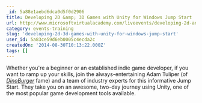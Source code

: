 ```yaml
---
_id: 5a88e1aebd6dca0d5f0d2906
title: Developing 2D &amp; 3D Games with Unity for Windows Jump Start
url: http://www.microsoftvirtualacademy.com/liveevents/developing-2d-and-3d-games-with-unity-for-windows-jump-start
category: events-training
slug: 'developing-2d-3d-games-with-unity-for-windows-jump-start'
user_id: 5a83ce59d6eb0005c4ecda2c
createdOn: '2014-08-30T10:13:22.000Z'
tags: []
---
```


Whether you're a beginner or an established indie game developer, if you want to ramp up your skills, join the always-entertaining Adam Tuliper (of <i><a href="http://www.microsoftvirtualacademy.com/Content/ViewContent.aspx?et=3913&amp;m=3910&amp;ct=19146" target="_blank">DinoBurger</a></i> fame) and a team of industry experts for this informative Jump Start. They take you on an awesome, two-day journey using Unity, one of the most popular game development tools available.
